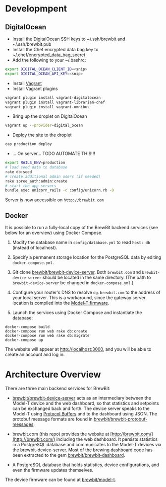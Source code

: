 

# Developmpent

## DigitalOcean

* Install the DigitalOcean SSH keys to ~/.ssh/brewbit and ~/.ssh/brewbit.pub
* Install the Chef encrypted data bag key to ~/.chef/encrypted_data_bag_secret
* Add the following to your ~/.bashrc:
```bash
export DIGITAL_OCEAN_CLIENT_ID=<snip>
export DIGITAL_OCEAN_API_KEY=<snip>
```
* Install [Vagrant](http://www.vagrantup.com/)
* Install Vagrant plugins
```bash
vagrant plugin install vagrant-digitalocean
vagrant plugin install vagrant-librarian-chef
vagrant plugin install vagrant-omnibus
```
* Bring up the droplet on DigitalOcean
```bash
vagrant up --provider=digital_ocean
```
* Deploy the site to the droplet
```bash
cap production deploy
```

* ... On server... TODO AUTOMATE THIS!!!
```bash
export RAILS_ENV=production
# load seed data to database
rake db:seed
# create additional admin users (if needed)
rake spree_auth:admin:create
# start the app servers
bundle exec unicorn_rails -c config/unicorn.rb -D
```

Server is now accessible on `http://brewbit.com`


## Docker

It is possible to run a fully-local copy of the BrewBit backend services (see below for an overview) using Docker Compose.

1. Modify the database name in `config/database.yml` to read `host: db` (instead of localhost).

2. Specify a permanent storage location for the PostgreSQL data by editing `docker-compose.yml`.

3. Git clone [brewbit/brewbit-device-server](https://github.com/brewbit/brewbit-device-server). Both `brewbit.com` and `brewbit-device-server` should be located in the same directory. (The path to `brewbit-device-server` be changed in `docker-compose.yml`.)

4. Configure your router's DNS to resolve `dg.brewbit.com` to the address of your local server. This is a workaround, since the gateway server location is compiled into the [Model-T firmware](https://github.com/brewbit/model-t).

5. Launch the services using Docker Compose and instantiate the database:

```
docker-compose build
docker-compose run web rake db:create
docker-compose run web rake db:migrate
docker-compose up
```

The website will appear at [http://localhost:3000](http://localhost:3000), and you will be able to create an account and log in.


# Architecture Overview

There are three main backend services for BrewBit:

* [brewbit/brewbit-device-server](https://github.com/brewbit/brewbit-device-server) acts as an intermediary between the Model-T device and the web dashboard, so that statistics and setpoints can be exchanged back and forth. The device server speaks to the Model-T using [Protocol Buffers](https://en.wikipedia.org/wiki/Protocol_Buffers) and to the dashboard using JSON. The protobuf message formats are found in [brewbit/brewbit-protobuf-messages](https://github.com/brewbit/brewbit-protobuf-messages).

* brewbit.com (this repo) provides the website at [http://brewbit.com/](http://brewbit.com/) including the web dashboard. It persists statistics in a PostgreSQL database and communicates to the Model-T devices via the brewbit-device-server. Most of the brewing dashboard code has been extracted to the gem [brewbit/brewbit-dashboard](https://github.com/brewbit/brewbit-dashboard).

* A PostgreSQL database that holds statistics, device configurations, and even the firmware updates themselves.

The device firmware can be found at [brewbit/model-t](https://github.com/brewbit/model-t).
